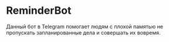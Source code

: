 # ReminderBot
Данный бот в Telegram помогает людям с плохой памятью не пропускать запланированные дела и совершать их вовремя.
